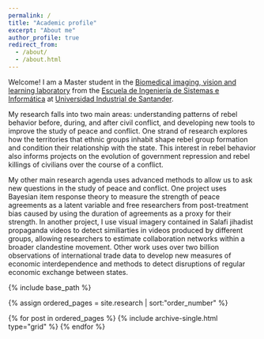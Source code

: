 ```yaml
---
permalink: /
title: "Academic profile"
excerpt: "About me"
author_profile: true
redirect_from: 
  - /about/
  - /about.html
---
```


Welcome! I am a Master student in the [Biomedical imaging, vision and learning laboratory](http://www.bivl2ab.uis.edu.co/) 
from the [Escuela de Ingeniería de Sistemas e Informática](http://cormoran.uis.edu.co/eisi/) at
[Universidad Industrial de Santander](https://www.uis.edu.co/webUIS/es/index.jsp). 

My research falls into two main areas: understanding patterns of rebel behavior before, during, and after civil conflict, and developing new tools to improve the study of peace and conflict. One strand of research explores how the territories that ethnic groups inhabit shape rebel group formation and condition their relationship with the state. This interest in rebel behavior also informs projects on the evolution of government repression and rebel killings of civilians over the course of a conflict.

My other main research agenda uses advanced methods to allow us to ask new questions in the study of peace and conflict. One project uses Bayesian item response theory to measure the strength of peace agreements as a latent variable and free researchers from post-treatment bias caused by using the duration of agreements as a proxy for their strength. In another project, I use visual imagery contained in Salafi jihadist propaganda videos to detect similiarties in videos produced by different groups, allowing researchers to estimate collaboration networks within a broader clandestine movement. Other work uses over two billion observations of international trade data to develop new measures of economic interdependence and methods to detect disruptions of regular economic exchange between states.

<nbsp>

{% include base_path %}

{% assign ordered_pages = site.research | sort:"order_number" %}

{% for post in ordered_pages %}
  {% include archive-single.html type="grid" %}
{% endfor %}
